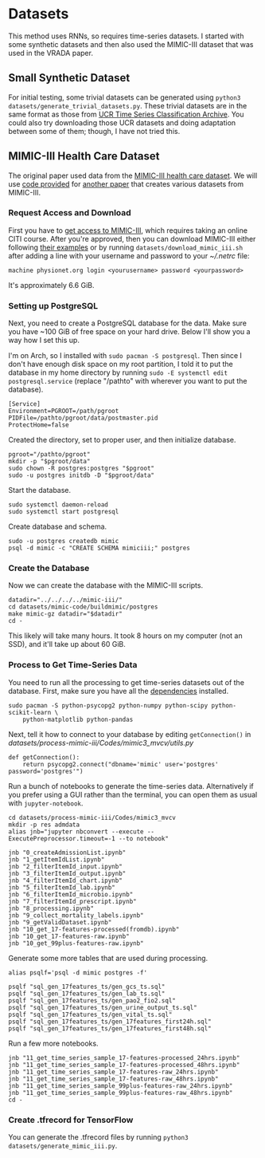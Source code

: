 # Datasets

This method uses RNNs, so requires time-series datasets. I started with some
synthetic datasets and then also used the MIMIC-III dataset that was used in the
VRADA paper.

## Small Synthetic Dataset

For initial testing, some trivial datasets can be generated using
`python3 datasets/generate_trivial_datasets.py`.
These trivial datasets are in the same format as those from
[UCR Time Series Classification Archive](http://www.cs.ucr.edu/~eamonn/time_series_data/).
You could also try downloading those UCR datasets and doing adaptation between
some of them; though, I have not tried this.

## MIMIC-III Health Care Dataset

The original paper used data from the
[MIMIC-III health care dataset](https://mimic.physionet.org/). We will use
[code provided](https://github.com/USC-Melady/Benchmarking_DL_MIMICIII)
for [another paper](https://arxiv.org/abs/1710.08531) that creates various datasets from
MIMIC-III.

### Request Access and Download

First you have to
[get access to MIMIC-III](https://mimic.physionet.org/gettingstarted/access/),
which requires taking an online CITI course.
After you're approved, then you can download MIMIC-III either following
[their examples](https://github.com/MIT-LCP/mimic-code) or by running
`datasets/download_mimic_iii.sh` after adding a line with your username and password
to your *~/.netrc* file:

    machine physionet.org login <yourusername> password <yourpassword>

It's approximately 6.6 GiB.

### Setting up PostgreSQL

Next, you need to create a PostgreSQL database for the data. Make sure you have
~100 GiB of free space on your hard drive. Below I'll show you a way how I
set this up.

I'm on Arch, so I installed with
`sudo pacman -S postgresql`. Then since I don't have enough disk space on my root
partition, I told it to put the database in my home directory by running
`sudo -E systemctl edit postgresql.service` (replace "/pathto" with wherever
you want to put the database).

    [Service]
    Environment=PGROOT=/path/pgroot
    PIDFile=/pathto/pgroot/data/postmaster.pid
    ProtectHome=false

Created the directory, set to proper user, and then initialize database.

    pgroot="/pathto/pgroot"
    mkdir -p "$pgroot/data"
    sudo chown -R postgres:postgres "$pgroot"
    sudo -u postgres initdb -D "$pgroot/data"

Start the database.

    sudo systemctl daemon-reload
    sudo systemctl start postgresql

Create database and schema.

    sudo -u postgres createdb mimic
    psql -d mimic -c "CREATE SCHEMA mimiciii;" postgres

### Create the Database

Now we can create the database with the MIMIC-III scripts.

    datadir="../../../../mimic-iii/"
    cd datasets/mimic-code/buildmimic/postgres
    make mimic-gz datadir="$datadir"
    cd -

This likely will take many hours. It took 8 hours on my computer (not an SSD),
and it'll take up about 60 GiB.

### Process to Get Time-Series Data

You need to run all the processing to get time-series datasets out of the
database. First, make sure you have all the
[dependencies](https://github.com/USC-Melady/Benchmarking_DL_MIMICIII) installed.

    sudo pacman -S python-psycopg2 python-numpy python-scipy python-scikit-learn \
        python-matplotlib python-pandas

Next, tell it how to connect to your database by editing
`getConnection()` in *datasets/process-mimic-iii/Codes/mimic3_mvcv/utils.py*

    def getConnection():
        return psycopg2.connect("dbname='mimic' user='postgres' password='postgres'")

Run a bunch of notebooks to generate the time-series data. Alternatively if you
prefer using a GUI rather than the terminal, you can open them as usual with
`jupyter-notebook`.

    cd datasets/process-mimic-iii/Codes/mimic3_mvcv
    mkdir -p res admdata
    alias jnb="jupyter nbconvert --execute --ExecutePreprocessor.timeout=-1 --to notebook"

    jnb "0_createAdmissionList.ipynb"
    jnb "1_getItemIdList.ipynb"
    jnb "2_filterItemId_input.ipynb"
    jnb "3_filterItemId_output.ipynb"
    jnb "4_filterItemId_chart.ipynb"
    jnb "5_filterItemId_lab.ipynb"
    jnb "6_filterItemId_microbio.ipynb"
    jnb "7_filterItemId_prescript.ipynb"
    jnb "8_processing.ipynb"
    jnb "9_collect_mortality_labels.ipynb"
    jnb "9_getValidDataset.ipynb"
    jnb "10_get_17-features-processed(fromdb).ipynb"
    jnb "10_get_17-features-raw.ipynb"
    jnb "10_get_99plus-features-raw.ipynb"

Generate some more tables that are used during processing.

    alias psqlf='psql -d mimic postgres -f'

    psqlf "sql_gen_17features_ts/gen_gcs_ts.sql"
    psqlf "sql_gen_17features_ts/gen_lab_ts.sql"
    psqlf "sql_gen_17features_ts/gen_pao2_fio2.sql"
    psqlf "sql_gen_17features_ts/gen_urine_output_ts.sql"
    psqlf "sql_gen_17features_ts/gen_vital_ts.sql"
    psqlf "sql_gen_17features_ts/gen_17features_first24h.sql"
    psqlf "sql_gen_17features_ts/gen_17features_first48h.sql"

Run a few more notebooks.

    jnb "11_get_time_series_sample_17-features-processed_24hrs.ipynb"
    jnb "11_get_time_series_sample_17-features-processed_48hrs.ipynb"
    jnb "11_get_time_series_sample_17-features-raw_24hrs.ipynb"
    jnb "11_get_time_series_sample_17-features-raw_48hrs.ipynb"
    jnb "11_get_time_series_sample_99plus-features-raw_24hrs.ipynb"
    jnb "11_get_time_series_sample_99plus-features-raw_48hrs.ipynb"
    cd -

### Create .tfrecord for TensorFlow

You can generate the .tfrecord files by running
`python3 datasets/generate_mimic_iii.py`.